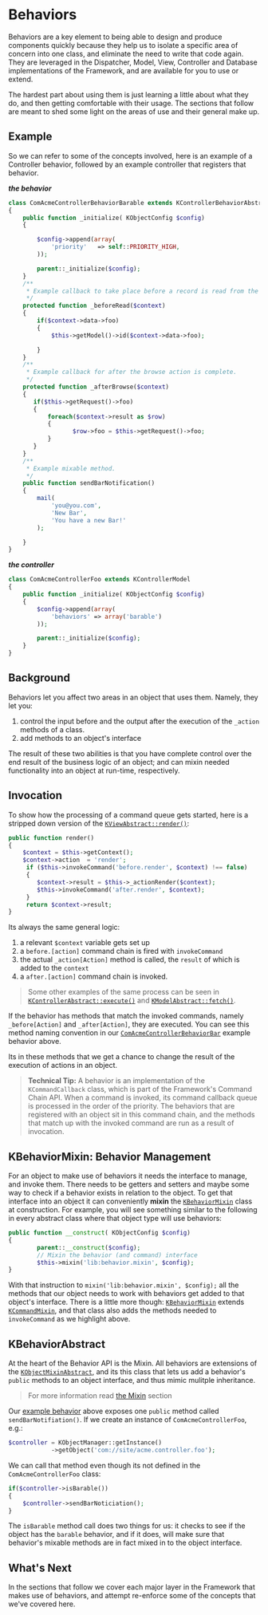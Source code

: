# Behaviors
<!--
The Framework encourages us to follow DRY by giving us tools to encapsulate different strategies, and then compose those pieces together. It provides substantial architecture and convention to us to support this, and the Behavior API is a useful end result.
-->
Behaviors are a key element to being able to design and produce components quickly because they help us to isolate a specific area of concern into one class, and eliminate the need to write that code again. They are leveraged in the Dispatcher, Model, View, Controller and Database implementations of the Framework, and are available for you to use or extend.

The hardest part about using them is just learning a little about what they do, and then getting comfortable with their usage. The sections that follow are meant to shed some light on the areas of use and their general make up.

<!-- toc -->

## Example

So we can refer to some of the concepts involved, here is an example of a Controller behavior, followed by an example controller that registers that behavior.

**_the behavior_**
```php
class ComAcmeControllerBehaviorBarable extends KControllerBehaviorAbstract
{
    public function _initialize( KObjectConfig $config)
    {

        $config->append(array(
            'priority'   => self::PRIORITY_HIGH,
        ));

        parent::_initialize($config);
    }
    /**
     * Example callback to take place before a record is read from the datastore.
     */
    protected function _beforeRead($context)
    {
        if($context->data->foo)
        {
            $this->getModel()->id($context->data->foo);

        }
    }
    /**
     * Example callback for after the browse action is complete.
     */
    protected function _afterBrowse($context)
    {
       if($this->getRequest()->foo)
       {
           foreach($context->result as $row)
           {
                  $row->foo = $this->getRequest()->foo;
           }
       }
    }
    /**
     * Example mixable method.
     */
    public function sendBarNotification()
    {
        mail(
            'you@you.com',
            'New Bar',
            'You have a new Bar!'
        );

    }
}
```
**_the controller_**
```php
class ComAcmeControllerFoo extends KControllerModel
{
    public function _initialize( KObjectConfig $config)
    {
        $config->append(array(
            'behaviors' => array('barable')
        ));

        parent::_initialize($config);
    }
}
```

## Background

Behaviors <!--are strategies for customization that--> let you affect two areas in an object that uses them. Namely, they let you:

1. control the input before and the output after the execution of the `_action` methods of a class.
2. add methods to an object's interface

The result of these two abilities is that you have complete control over the end result of the business logic of an object; and can mixin needed functionality into an object at run-time, respectively.

## Invocation

To show how the processing of a command queue gets started, here is a stripped down version of the [`KViewAbstract::render()`](https://github.com/nooku/nooku-framework/blob/master/code/libraries/koowa/libraries/view/abstract.php#L113):

```php
public function render()
{
    $context = $this->getContext();
    $context->action  = 'render';
     if ($this->invokeCommand('before.render', $context) !== false)
     {
        $context->result = $this->_actionRender($context);
        $this->invokeCommand('after.render', $context);
     }
     return $context->result;
}
```
Its always the same general logic:

1. a relevant `$context` variable gets set up
2. a `before.[action]` command chain is fired with `invokeCommand`
3. the actual `_action[Action]` method is called, the `result` of which is added to the `context`
4. a `after.[action]` command chain is invoked.

> Some other examples of the same process can be seen in  [`KControllerAbstract::execute()`](https://github.com/nooku/nooku-framework/blob/master/code/libraries/koowa/libraries/controller/abstract.php#L125) and  [`KModelAbstract::fetch()`](https://github.com/nooku/nooku-framework/blob/master/code/libraries/koowa/libraries/model/abstract.php#L125).

If the behavior has methods that match the invoked commands, namely `_before[Action]` and `_after[Action]`, they are executed. You can see this method naming convention in our [`ComAcmeControllerBehaviorBar`](#example) example behavior above.

Its in these methods that we get a chance to change the result of the execution of actions in an object.

>**Technical Tip:** A behavior is an implementation of the `KCommandCallback` class, which is part of the Framework's Command Chain API. When a command is invoked, its command callback queue is processed in the order of the priority. The behaviors that are registered with an object sit in this command chain, and the methods that match up with the invoked command are run as a result of invocation.

## KBehaviorMixin: Behavior Management

For an object to make use of behaviors it needs the interface to manage, and invoke them. There needs to be getters and setters and maybe some way to check if a behavior exists in relation to the object. To get that interface into an object it can conveniently **mixin** the [`KBehaviorMixin`](https://github.com/nooku/nooku-framework/blob/master/code/libraries/koowa/libraries/behavior/mixin/mixin.php#L19) class at construction. For example, you will see something similar to the following in every abstract class where that object type will use behaviors:

```php
public function __construct( KObjectConfig $config)
{
        parent::__construct($config);
        // Mixin the behavior (and command) interface
        $this->mixin('lib:behavior.mixin', $config);
}
```

With that instruction to `mixin('lib:behavior.mixin', $config);` all the methods that our object needs to work with behaviors get added to that object's interface. There is a little more though: [`KBehaviorMixin`](https://github.com/nooku/nooku-framework/blob/master/code/libraries/koowa/libraries/behavior/mixin/mixin.php#L19) extends [`KCommandMixin`](https://github.com/nooku/nooku-framework/blob/master/code/libraries/koowa/libraries/command/mixin/mixin.php), and that class also adds the methods needed to `invokeCommand` as we highlight above.


## KBehaviorAbstract

At the heart of the Behavior API is the Mixin. All behaviors are extensions of the [`KObjectMixinAbstract`](https://github.com/nooku/nooku-framework/blob/master/code/libraries/koowa/libraries/object/mixin/abstract.php#L19), and its this class that lets us add a behavior's `public` methods to an object interface, and thus mimic mulitple inheritance.

> For more information read [the Mixin](../essentials/mixin.md) section

Our [example behavior](#example) above exposes one `public` method called `sendBarNotifiation()`. If we create an instance of `ComAcmeControllerFoo`, e.g.:

```php
$controller = KObjectManager::getInstance()
            ->getObject('com://site/acme.controller.foo');
```

We can call that method even though its not defined in the `ComAcmeControllerFoo` class:

```php
if($controller->isBarable())
{
	$controller->sendBarNoticiation();
}
```
The `isBarable` method call does two things for us: it checks to see if the object has the `barable` behavior, and if it does, will make sure that behavior's mixable methods are in fact mixed in to the object interface.

## What's Next

In the sections that follow we cover each major layer in the Framework that makes use of behaviors, and attempt re-enforce some of the concepts that we've covered here.
